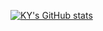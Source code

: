 <!--![header](https://capsule-render.vercel.app/api?type=wave&color=auto&height=300&section=header&text=Welcome!!&fontSize=90)-->

[![KY's GitHub stats](https://github-readme-stats.vercel.app/api?username=kyahn23)](https://github.com/kyahn23/github-readme-stats)
<!--
**kyahn23/kyahn23** is a ✨ _special_ ✨ repository because its `README.md` (this file) appears on your GitHub profile.

Here are some ideas to get you started:

- 🔭 I’m currently working on ...
- 🌱 I’m currently learning ...
- 👯 I’m looking to collaborate on ...
- 🤔 I’m looking for help with ...
- 💬 Ask me about ...
- 📫 How to reach me: ...
- 😄 Pronouns: ...
- ⚡ Fun fact: ...
-->

